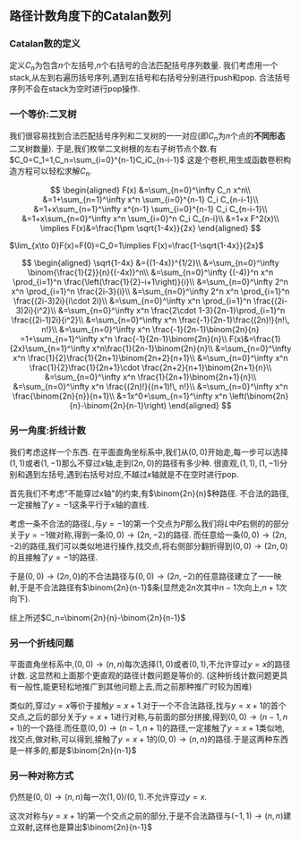 ## 路径计数角度下的Catalan数列

### Catalan数的定义

定义$C_n$为包含$n$个左括号,$n$个右括号的合法匹配括号序列数量.
我们考虑用一个stack,从左到右遍历括号序列,遇到左括号和右括号分别进行push和pop.
合法括号序列不会在stack为空时进行pop操作.



### 一个等价:二叉树

我们很容易找到合法匹配括号序列和二叉树的一一对应(即$C_n$为$n$个点的**不同形态**二叉树数量).
于是,我们枚举二叉树根的左右子树节点个数.有$C_0=C_1=1,C_n=\sum_{i=0}^{n-1}C_iC_{n-i-1}$
这是个卷积,用生成函数卷积构造方程可以轻松求解$C_n$.

$$
\begin{aligned}
F(x)
&=\sum_{n=0}^\infty C_n x^n\\
&=1+\sum_{n=1}^\infty x^n \sum_{i=0}^{n-1} C_i C_{n-i-1}\\
&=1+x\sum_{n=1}^\infty x^{n-1} \sum_{i=0}^{n-1} C_i C_{n-i-1}\\
&=1+x\sum_{n=0}^\infty x^n \sum_{i=0}^n C_i C_{n-i}\\
&=1+x F^2(x)\\
\implies F(x)&=\frac{1\pm \sqrt{1-4x}}{2x}
\end{aligned}
$$

$\lim_{x\to 0}F(x)=F(0)=C_0=1\implies F(x)=\frac{1-\sqrt{1-4x}}{2x}$

$$
\begin{aligned}
\sqrt{1-4x}
&={(1-4x)}^{1/2}\\
&=\sum_{n=0}^\infty \binom{\frac{1}{2}}{n}{(-4x)}^n\\
&=\sum_{n=0}^\infty {(-4)}^n x^n \prod_{i=1}^n \frac{\left(\frac{1}{2}-i+1\right)}{i}\\
&=\sum_{n=0}^\infty 2^n x^n \prod_{i=1}^n \frac{2i-3}{i}\\
&=\sum_{n=0}^\infty 2^n x^n \prod_{i=1}^n \frac{(2i-3)2i}{i\cdot 2i}\\
&=\sum_{n=0}^\infty x^n \prod_{i=1}^n \frac{(2i-3)2i}{i^2}\\
&=\sum_{n=0}^\infty x^n \frac{2\cdot 1-3}{2n-1}\prod_{i=1}^n \frac{(2i-1)2i}{i^2}\\
&=\sum_{n=0}^\infty x^n \frac{-1}{2n-1}\frac{(2n)!}{n!\, n!}\\
&=\sum_{n=0}^\infty x^n \frac{-1}{2n-1}\binom{2n}{n}
=1+\sum_{n=1}^\infty x^n \frac{-1}{2n-1}\binom{2n}{n}\\
F(x)&=\frac{1}{2x}\sum_{n=1}^\infty x^n\frac{1}{2n-1}\binom{2n}{n}\\
&=\sum_{n=0}^\infty x^n \frac{1}{2}\frac{1}{2n+1}\binom{2n+2}{n+1}\\
&=\sum_{n=0}^\infty x^n \frac{1}{2}\frac{1}{2n+1}\cdot \frac{2n+2}{n+1}\binom{2n+1}{n}\\
&=\sum_{n=0}^\infty x^n \frac{1}{2n+1}\binom{2n+1}{n}\\
&=\sum_{n=0}^\infty x^n \frac{(2n)!}{(n+1)!\, n!}\\
&=\sum_{n=0}^\infty x^n \frac{\binom{2n}{n}}{n+1}\\
&=1x^0+\sum_{n=1}^\infty x^n \left(\binom{2n}{n}-\binom{2n}{n-1}\right)
\end{aligned}
$$

### 另一角度:折线计数

我们考虑这样一个东西.
在平面直角坐标系中,我们从$(0,0)$开始走,每一步可以选择$(1,1)$或者$(1,-1)$那么不穿过$x$轴,走到$(2n,0)$的路径有多少种.
很直观,$(1,1),(1,-1)$分别和遇到左括号,遇到右括号对应,不越过$x$轴就是不在空时进行pop.

首先我们不考虑"不能穿过x轴"的约束,有$\binom{2n}{n}$种路径.
不合法的路径,一定接触了$y=-1$这条平行于x轴的直线.

考虑一条不合法的路径$L$,与$y=-1$的第一个交点为$P$那么我们将$L$中$P$右侧的的部分关于$y=-1$做对称,得到一条$(0,0)\to (2n,-2)$的路径.
而任意给一条$(0,0)\to(2n,-2)$的路径,我们可以类似地进行操作,找交点,将右侧部分翻折得到$(0,0)\to(2n,0)$的且接触了$y=-1$的路径.

于是$(0,0)\to(2n,0)$的不合法路径与$(0,0)\to(2n,-2)$的任意路径建立了一一映射,于是不合法路径有$\binom{2n}{n-1}$条(显然走$2n$次其中$n-1$次向上,$n+1$次向下).

综上所述$C_n=\binom{2n}{n}-\binom{2n}{n-1}$



### 另一个折线问题

平面直角坐标系中,$(0,0)\to(n,n)$每次选择$(1,0)$或者$(0,1)$,不允许穿过$y=x$的路径计数.
这显然和上面那个更直观的路径计数问题是等价的.
(这种折线计数问题更具有一般性,能更轻松地推广到其他问题上去,而之前那种推广时较为困难)

类似的,穿过$y=x$等价于接触$y=x+1$.对于一个不合法路径,找与$y=x+1$的首个交点,之后的部分关于$y=x+1$进行对称,与前面的部分拼接,得到$(0,0)\to(n-1,n+1)$的一个路径.而任意$(0,0)\to(n-1,n+1)$的路径,一定接触了$y=x+1$类似地,找交点,做对称,可以得到,接触了$y=x+1$的$(0,0)\to(n,n)$的路径.于是这两种东西是一样多的,都是$\binom{2n}{n-1}$


### 另一种对称方式

仍然是$(0,0)\to (n,n)$每一次$(1,0)/(0,1)$.不允许穿过$y=x$.  

这次对称与$y=x+1$的第一个交点之前的部分,于是不合法路径与$(-1,1)\to (n,n)$建立双射,这样也是算出$\binom{2n}{n-1}$




